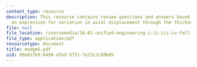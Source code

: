 ```yaml
---
content_type: resource
description: This resource contains review questions and answers based on providing
  an expression for variation in axial displacement through the thickness of a beam.
file: null
file_location: /coursemedia/16-01-unified-engineering-i-ii-iii-iv-fall-2005-spring-2006/99e01fb96490afed97517e23c2c99b05_mudgm5.pdf
file_type: application/pdf
resourcetype: Document
title: mudgm5.pdf
uid: 99e01fb9-6490-afed-9751-7e23c2c99b05
---
```

